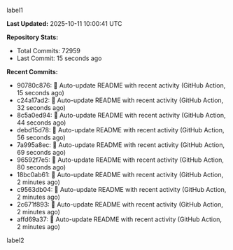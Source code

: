 
label1 
<!-- ACTIVITY_START -->
**Last Updated:** 2025-10-11 10:00:41 UTC

**Repository Stats:**
- Total Commits: 72959
- Last Commit: 15 seconds ago

**Recent Commits:**
- 90780c876: 🤖 Auto-update README with recent activity (GitHub Action, 15 seconds ago)
- c24a17ad2: 🤖 Auto-update README with recent activity (GitHub Action, 32 seconds ago)
- 8c5a0ed94: 🤖 Auto-update README with recent activity (GitHub Action, 44 seconds ago)
- debd15d78: 🤖 Auto-update README with recent activity (GitHub Action, 56 seconds ago)
- 7a995a8ec: 🤖 Auto-update README with recent activity (GitHub Action, 69 seconds ago)
- 96592f7e5: 🤖 Auto-update README with recent activity (GitHub Action, 80 seconds ago)
- 18bc0ab61: 🤖 Auto-update README with recent activity (GitHub Action, 2 minutes ago)
- c9563db04: 🤖 Auto-update README with recent activity (GitHub Action, 2 minutes ago)
- 2c671f893: 🤖 Auto-update README with recent activity (GitHub Action, 2 minutes ago)
- affd69a37: 🤖 Auto-update README with recent activity (GitHub Action, 2 minutes ago)
<!-- ACTIVITY_END -->

label2

